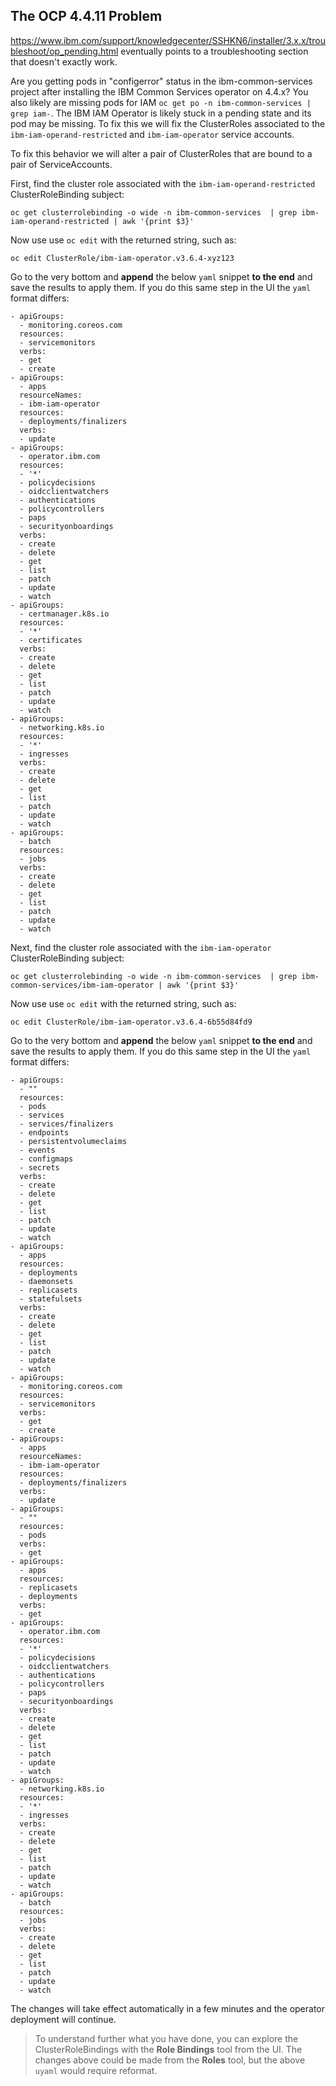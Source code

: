 ## The OCP 4.4.11 Problem

https://www.ibm.com/support/knowledgecenter/SSHKN6/installer/3.x.x/troubleshoot/op_pending.html eventually points to a troubleshooting section that doesn't exactly work.

Are you getting pods in "configerror" status in the ibm-common-services project after installing the IBM Common Services operator on 4.4.x?  You also likely are missing pods for IAM `oc get po -n ibm-common-services | grep iam-`.  The IBM IAM Operator is likely stuck in a pending state and its pod may be missing.  To fix this we will fix the ClusterRoles associated to the `ibm-iam-operand-restricted` and `ibm-iam-operator` service accounts.

To fix this behavior we will alter a pair of ClusterRoles that are bound to a pair of ServiceAccounts.  

First, find the cluster role associated with the `ibm-iam-operand-restricted` ClusterRoleBinding subject:

```oc get clusterrolebinding -o wide -n ibm-common-services  | grep ibm-iam-operand-restricted | awk '{print $3}'```

Now use use `oc edit` with the returned string, such as:

```oc edit ClusterRole/ibm-iam-operator.v3.6.4-xyz123```

Go to the very bottom and **append** the below `yaml` snippet **to the end** and save the results to apply them.  If you do this same step in the UI the `yaml` format differs:

```
- apiGroups:
  - monitoring.coreos.com
  resources:
  - servicemonitors
  verbs:
  - get
  - create
- apiGroups:
  - apps
  resourceNames:
  - ibm-iam-operator
  resources:
  - deployments/finalizers
  verbs:
  - update
- apiGroups:
  - operator.ibm.com
  resources:
  - '*'
  - policydecisions
  - oidcclientwatchers
  - authentications
  - policycontrollers
  - paps
  - securityonboardings
  verbs:
  - create
  - delete
  - get
  - list
  - patch
  - update
  - watch
- apiGroups:
  - certmanager.k8s.io
  resources:
  - '*'
  - certificates
  verbs:
  - create
  - delete
  - get
  - list
  - patch
  - update
  - watch
- apiGroups:
  - networking.k8s.io
  resources:
  - '*'
  - ingresses
  verbs:
  - create
  - delete
  - get
  - list
  - patch
  - update
  - watch
- apiGroups:
  - batch
  resources:
  - jobs
  verbs:
  - create
  - delete
  - get
  - list
  - patch
  - update
  - watch
```
Next, find the cluster role associated with the `ibm-iam-operator` ClusterRoleBinding subject:

```oc get clusterrolebinding -o wide -n ibm-common-services  | grep ibm-common-services/ibm-iam-operator | awk '{print $3}'```

Now use use `oc edit` with the returned string, such as:

```oc edit ClusterRole/ibm-iam-operator.v3.6.4-6b55d84fd9```

Go to the very bottom and **append** the below `yaml` snippet **to the end** and save the results to apply them.  If you do this same step in the UI the `yaml` format differs:

```
- apiGroups:
  - ""
  resources:
  - pods
  - services
  - services/finalizers
  - endpoints
  - persistentvolumeclaims
  - events
  - configmaps
  - secrets
  verbs:
  - create
  - delete
  - get
  - list
  - patch
  - update
  - watch
- apiGroups:
  - apps
  resources:
  - deployments
  - daemonsets
  - replicasets
  - statefulsets
  verbs:
  - create
  - delete
  - get
  - list
  - patch
  - update
  - watch
- apiGroups:
  - monitoring.coreos.com
  resources:
  - servicemonitors
  verbs:
  - get
  - create
- apiGroups:
  - apps
  resourceNames:
  - ibm-iam-operator
  resources:
  - deployments/finalizers
  verbs:
  - update
- apiGroups:
  - ""
  resources:
  - pods
  verbs:
  - get
- apiGroups:
  - apps
  resources:
  - replicasets
  - deployments
  verbs:
  - get
- apiGroups:
  - operator.ibm.com
  resources:
  - '*'
  - policydecisions
  - oidcclientwatchers
  - authentications
  - policycontrollers
  - paps
  - securityonboardings
  verbs:
  - create
  - delete
  - get
  - list
  - patch
  - update
  - watch
- apiGroups:
  - networking.k8s.io
  resources:
  - '*'
  - ingresses
  verbs:
  - create
  - delete
  - get
  - list
  - patch
  - update
  - watch
- apiGroups:
  - batch
  resources:
  - jobs
  verbs:
  - create
  - delete
  - get
  - list
  - patch
  - update
  - watch
  ```
The changes will take effect automatically in a few minutes and the operator deployment will continue.

> To understand further what you have done, you can explore the ClusterRoleBindings with the **Role Bindings** tool from the UI.  The changes above could be made from the **Roles** tool, but the above `uyaml` would require reformat.
